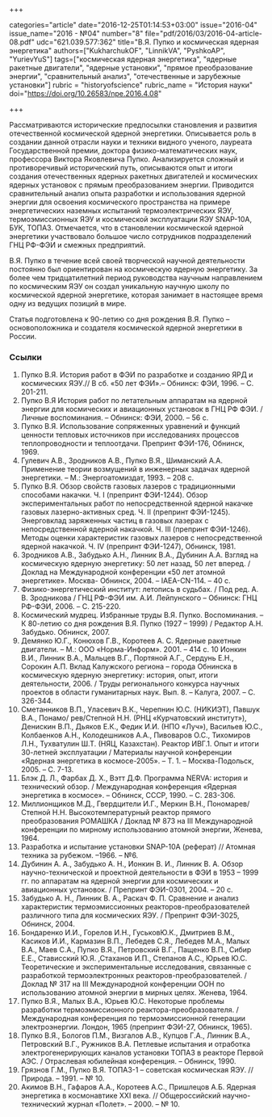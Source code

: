 +++

categories="article"
date="2016-12-25T01:14:53+03:00"
issue="2016-04"
issue_name="2016 - №04"
number="8"
file="pdf/2016/03/2016-04-article-08.pdf"
udc="621.039.577:362"
title="В.Я. Пупко и космическая ядерная энергетика"
authors=["KukharchukOF", "LinnikVA", "PyshkoAP", "YurievYuS"]
tags=["космическая ядерная энергетика", "ядерные ракетные двигатели", "ядерные установки", "прямое преобразование энергии", "сравнительный анализ", "отечественные и зарубежные установки"]
rubric = "historyofscience"
rubric_name = "История науки"
doi="https://doi.org/10.26583/npe.2016.4.08"

+++

Рассматриваются исторические предпосылки становления и развития отечественной космической ядерной энергетики. Описывается роль в создании данной отрасли науки и техники видного ученого, лауреата Государственной премии, доктора физико-математических наук, профессора Виктора Яковлевича Пупко. Анализируется сложный и противоречивый исторический путь, описываются опыт и итоги создания отечественных ядерных ракетных двигателей и космических ядерных установок с прямым преобразованием энергии. Приводится сравнительный анализ опыта разработки и использования ядерной энергии для освоения космического пространства на примере энергетических наземных испытаний термоэлектрических ЯЭУ, термоэмиссионных ЯЭУ и космической эксплуатации ЯЭУ SNAP-10A, БУК, ТОПАЗ. Отмечается, что в становлении космической ядерной энергетики участвовало большое число сотрудников подразделений ГНЦ РФ-ФЭИ и смежных предприятий.

В.Я. Пупко в течение всей своей творческой научной деятельности постоянно был ориентирован на космическую ядерную энергетику. За более чем тридцатилетний период руководства научным направлением по космическим ЯЭУ он создал уникальную научную школу по космической ядерной энергетике, которая занимает в настоящее время одну из ведущих позиций в мире.

Статья подготовлена к 90-летию со дня рождения В.Я. Пупко – основоположника и создателя космической ядерной энергетики в России.

### Ссылки

1. Пупко В.Я. История работ в ФЭИ по разработке и созданию ЯРД и космических ЯЭУ.// В сб. «50 лет ФЭИ».– Обнинск: ФЭИ, 1996. – С. 201-211.
2. Пупко В.Я История работ по летательным аппаратам на ядерной энергии для космических и авиационных установок в ГНЦ РФ ФЭИ. / Личные воспоминания. – Обнинск: ФЭИ, 2000. – 56 с.
3. Пупко В.Я. Использование сопряженных уравнений и функций ценности тепловых источников при исследованиях процессов теплопроводности и теплоотдачи. Препринт ФЭИ-176, Обнинск, 1969.
4. Гулевич А.В., Зродников А.В., Пупко В.Я., Шиманский А.А. Применение теории возмущений в инженерных задачах ядерной энергетики. – М.: Энергоатомиздат, 1993. – 208 с.
5. Пупко В.Я. Обзор свойств газовых лазеров с традиционными способами накачки. Ч. I (препринт ФЭИ-1244). Обзор экспериментальных работ по непосредственной ядерной накачке газовых лазерно-активных сред. Ч. II (препринт ФЭИ-1245). Энерговклад заряженных частиц в газовых лазерах с непосредственной ядерной накачкой. Ч. III (препринт ФЭИ-1246). Методы оценки характеристик газовых лазеров с непосредственной ядерной накачкой. Ч. IV (препринт ФЭИ-1247), Обнинск, 1981.
6. Зродников А.В., Забудько А.Н., Линник В.А., Дубинин А.А. Взгляд на космическую ядерную энергетику: 50 лет назад, 50 лет вперед. / Доклад на Международной конференции «50 лет атомной энергетике». Москва- Обнинск, 2004. – IAEA-CN-114. – 40 с.
7. Физико-энергетический институт: летопись в судьбах. / Под ред. А. В. Зродникова / ГНЦ РФ-ФЭИ им. А.И. Лейпунского – Обнинск: ГНЦ РФ-ФЭИ, 2006. – С. 215-220.
8. Космический мудрец. Избранные труды В.Я. Пупко. Воспоминания. – К 80-летию со дня рождения В.Я. Пупко (1927 – 1999) / Редактор А.Н. Забудько. Обнинск, 2007.
9. Демянко Ю.Г., Конюхов Г.В., Коротеев А. С. Ядерные ракетные двигатели. – М.: ООО «Норма-Информ». 2001. – 414 с.
10 Ионкин В.И., Линник В.А., Мальцев В.Г., Портяной А.Г., Сердунь Е.Н., Сорокин А.П. Вклад Калужского региона – города Обнинска в космическую ядерную энергетику: история, опыт, итоги деятельности, 2006. / Труды регионального конкурса научных проектов в области гуманитарных наук. Вып. 8. – Калуга, 2007. – С. 326-344.
11. Сметанников В.П., Уласевич В.К., Черепнин Ю.С. (НИКИЭТ), Павшук В.А., Понамо/ рев/Степной Н.Н. (РНЦ «Курчатовский институт»), Денискин В.П., Дьяков Е.К., Федик И.И. (НПО «Луч»), Васильев Ю.С., Колбаенков А.Н., Колодешников А.А., Пивоваров О.С., Тихомиров Л.Н., Тухватулин Ш.Т. (НЯЦ, Казахстан). Реактор ИВГ.1. Опыт и итоги 30-летней эксплуатации / Материалы научной конференции «Ядерная энергетика в космосе-2005». – Т. 1. – Москва-Подольск, 2005. – С. 7-13.
12. Блэк Д. Л., Фарбах Д. Х., Вэтт Д.Ф. Программа NERVA: история и технический обзор. / Международная конференция «Ядерная энергетика в космосе». – Обнинск, СССР, 1990. – С. 283-306.
13. Миллионщиков М.Д., Гвердцители И.Г., Меркин В.Н., Пономарев/Степной Н.Н. Высокотемпературный реактор прямого преобразования РОМАШКА / Доклад № 873 на III Международной конференции по мирному использованию атомной энергии, Женева, 1964.
14. Разработка и испытание установки SNAP-10A (реферат) // Атомная техника за рубежом. –1966. – №6.
15. Дубинин А. А., Забудько А. Н., Ионкин В. И., Линник В. А. Обзор научно-технической и проектной деятельности в ФЭИ в 1953 – 1999 гг. по аппаратам на ядерной энергии для космических и авиационных установок. / Препринт ФЭИ-0301, 2004. – 20 с.
16. Забудько А. Н., Линник В. А., Раскач Ф. П. Сравнение и анализ характеристик термоэмиссионных реакторов-преобразователей различного типа для космических ЯЭУ. / Препринт ФЭИ-3025, Обнинск, 2004.
17. Бондаренко И.И., Горелов И.Н., ГуськовЮ.К., Дмитриев В.М., Касиков И.И., Кармазин В.П., Лебедев С.Я., Лебедев М.А., Малых В.А., Маев С.А., Пупко В.Я., Петровский В.Г., Пащенко В.П., Сибир Е.Е., Стависский Ю.Я. ,Стаханов И.П., Степанов А.С., Юрьев Ю.С. Теоретические и экспериментальные исследования, связанные с разработкой термоэлектронных реакторов-преобразователей. / Доклад № 317 на III Международной конференции ООН по использованию атомной энергии в мирных целях. Женева, 1964.
18. Пупко В.Я., Малых В.А., Юрьев Ю.С. Некоторые проблемы разработки термоэмиссионного реактора-преобразователя. / Международная конференция по термоэмиссионной генерации электроэнергии. Лондон, 1965 (препринт ФЭИ-27, Обнинск, 1965).
19. Пупко В.Я., Бологов П.М., Визгалов А.В., Купцов Г.А., Линник В.А., Петровский В.Г., Ружников В.А. Петлевые испытания и отработка электрогенерирующих каналов установки ТОПАЗ в реакторе Первой АЭС. / Отраслевая юбилейная конференция. – Обнинск, 1990.
20. Грязнов Г.М., Пупко В.Я. ТОПАЗ-1 – советская космическая ЯЭУ. // Природа. – 1991. – № 10.
21. Акимов В.Н., Гафаров А.А., Коротеев А.С., Пришлецов А.Б. Ядерная энергетика в космонавтике XXI века. // Общероссийский научно-технический журнал «Полет». – 2000. – № 10.
